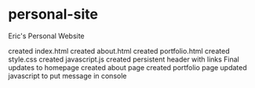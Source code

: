 # personal-site
Eric's Personal Website

created index.html
created about.html
created portfolio.html
created style.css
created javascript.js
created persistent header with links
Final updates to homepage
created about page
created portfolio page
updated javascript to put message in console